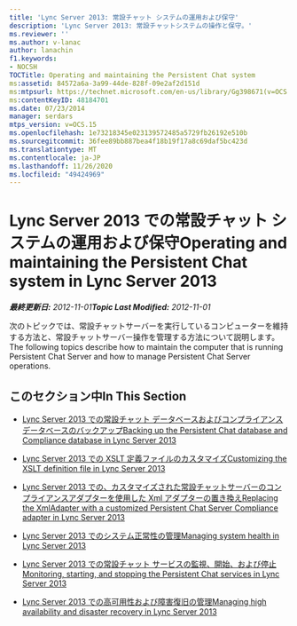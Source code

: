 ```yaml
---
title: 'Lync Server 2013: 常設チャット システムの運用および保守'
description: 'Lync Server 2013: 常設チャットシステムの操作と保守。'
ms.reviewer: ''
ms.author: v-lanac
author: lanachin
f1.keywords:
- NOCSH
TOCTitle: Operating and maintaining the Persistent Chat system
ms:assetid: 84572a6a-3a99-44de-828f-09e2af2d151d
ms:mtpsurl: https://technet.microsoft.com/en-us/library/Gg398671(v=OCS.15)
ms:contentKeyID: 48184701
ms.date: 07/23/2014
manager: serdars
mtps_version: v=OCS.15
ms.openlocfilehash: 1e73218345e023139572485a5729fb26192e510b
ms.sourcegitcommit: 36fee89bb887bea4f18b19f17a8c69daf5bc423d
ms.translationtype: MT
ms.contentlocale: ja-JP
ms.lasthandoff: 11/26/2020
ms.locfileid: "49424969"
---
```

# <a name="operating-and-maintaining-the-persistent-chat-system-in-lync-server-2013"></a><span data-ttu-id="7b417-103">Lync Server 2013 での常設チャット システムの運用および保守</span><span class="sxs-lookup"><span data-stu-id="7b417-103">Operating and maintaining the Persistent Chat system in Lync Server 2013</span></span>

<div data-xmlns="http://www.w3.org/1999/xhtml">

<div class="topic" data-xmlns="http://www.w3.org/1999/xhtml" data-msxsl="urn:schemas-microsoft-com:xslt" data-cs="https://msdn.microsoft.com/">

<div data-asp="https://msdn2.microsoft.com/asp">



</div>

<div id="mainSection">

<div id="mainBody"><span data-ttu-id="7b417-104">

<span> </span></span><span class="sxs-lookup"><span data-stu-id="7b417-104">

<span> </span></span></span>

<span data-ttu-id="7b417-105">_**最終更新日:** 2012-11-01_</span><span class="sxs-lookup"><span data-stu-id="7b417-105">_**Topic Last Modified:** 2012-11-01_</span></span>

<span data-ttu-id="7b417-106">次のトピックでは、常設チャットサーバーを実行しているコンピューターを維持する方法と、常設チャットサーバー操作を管理する方法について説明します。</span><span class="sxs-lookup"><span data-stu-id="7b417-106">The following topics describe how to maintain the computer that is running Persistent Chat Server and how to manage Persistent Chat Server operations.</span></span>

<div>

## <a name="in-this-section"></a><span data-ttu-id="7b417-107">このセクション中</span><span class="sxs-lookup"><span data-stu-id="7b417-107">In This Section</span></span>

  - [<span data-ttu-id="7b417-108">Lync Server 2013 での常設チャット データベースおよびコンプライアンス データベースのバックアップ</span><span class="sxs-lookup"><span data-stu-id="7b417-108">Backing up the Persistent Chat database and Compliance database in Lync Server 2013</span></span>](lync-server-2013-backing-up-the-persistent-chat-database-and-compliance-database.md)

  - [<span data-ttu-id="7b417-109">Lync Server 2013 での XSLT 定義ファイルのカスタマイズ</span><span class="sxs-lookup"><span data-stu-id="7b417-109">Customizing the XSLT definition file in Lync Server 2013</span></span>](lync-server-2013-customizing-the-xslt-definition-file.md)

  - [<span data-ttu-id="7b417-110">Lync Server 2013 での、カスタマイズされた常設チャットサーバーのコンプライアンスアダプターを使用した Xml アダプターの置き換え</span><span class="sxs-lookup"><span data-stu-id="7b417-110">Replacing the XmlAdapter with a customized Persistent Chat Server Compliance adapter in Lync Server 2013</span></span>](lync-server-2013-replacing-the-xmladapter-with-a-customized-persistent-chat-server-compliance-adapter.md)

  - [<span data-ttu-id="7b417-111">Lync Server 2013 でのシステム正常性の管理</span><span class="sxs-lookup"><span data-stu-id="7b417-111">Managing system health in Lync Server 2013</span></span>](lync-server-2013-managing-system-health.md)

  - [<span data-ttu-id="7b417-112">Lync Server 2013 での常設チャット サービスの監視、開始、および停止</span><span class="sxs-lookup"><span data-stu-id="7b417-112">Monitoring, starting, and stopping the Persistent Chat services in Lync Server 2013</span></span>](lync-server-2013-monitoring-starting-and-stopping-the-persistent-chat-services.md)

  - [<span data-ttu-id="7b417-113">Lync Server 2013 での高可用性および障害復旧の管理</span><span class="sxs-lookup"><span data-stu-id="7b417-113">Managing high availability and disaster recovery in Lync Server 2013</span></span>](lync-server-2013-managing-high-availability-and-disaster-recovery.md)

<span data-ttu-id="7b417-114"></div>

</div>

<span> </span>

</div>

</div>

</span><span class="sxs-lookup"><span data-stu-id="7b417-114"></div>

</div>

<span> </span>

</div>

</div>

</span></span></div>

